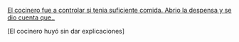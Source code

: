 [El cocinero fue a controlar si tenia suficiente comida. Abrio la despensa y se dio cuenta que..](..comida/comida.md)

[El cocinero huyó sin dar explicaciones]